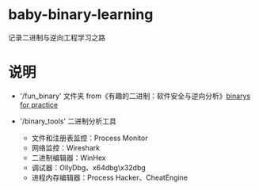 # baby-binary-learning
记录二进制与逆向工程学习之路

# 说明
- '/fun_binary' 文件夹
from《有趣的二进制：软件安全与逆向分析》[binarys for practice](https://github.com/shyujikou/binarybook)


- '/binary_tools' 二进制分析工具
    - 文件和注册表监控：Process Monitor
    - 网络监控：Wireshark
    - 二进制编辑器：WinHex
    - 调试器：OllyDbg、x64dbg\x32dbg
    - 进程内存编辑器：Process Hacker、CheatEngine